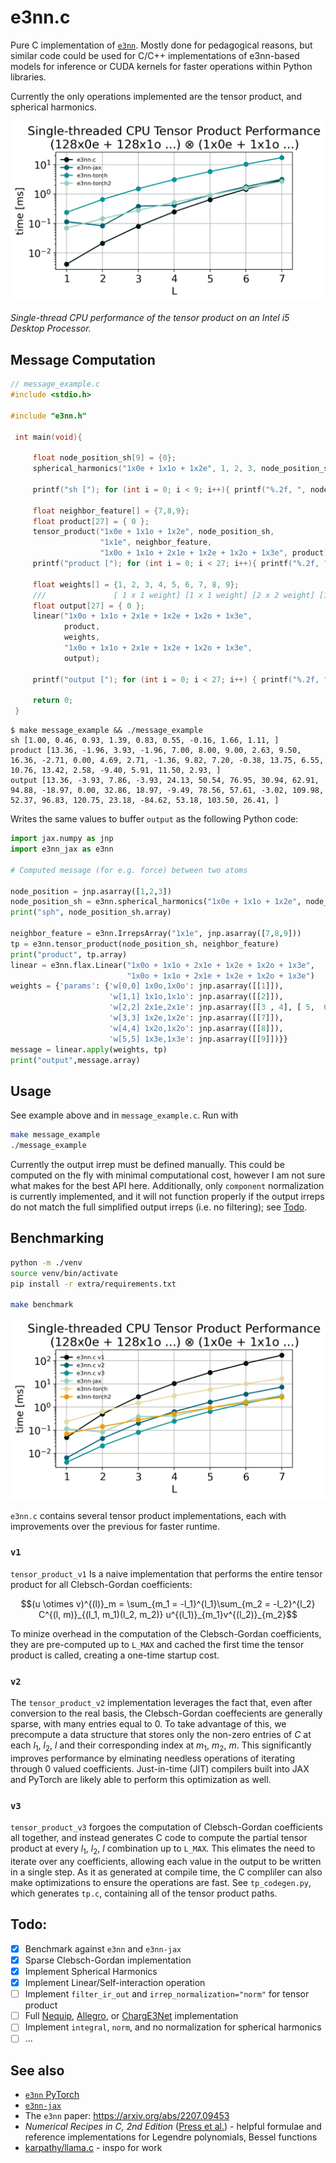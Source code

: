 # e3nn.c

Pure C implementation of [`e3nn`](https://e3nn.org/). Mostly done for pedagogical reasons, but similar code could be used for C/C++ implementations of e3nn-based models for inference or CUDA kernels for faster operations within Python libraries.

Currently the only operations implemented are the tensor product, and spherical harmonics. 

![](extra/benchmark.png)

*Single-thread CPU performance of the tensor product on an Intel i5 Desktop Processor.*

## Message Computation

```c
// message_example.c
#include <stdio.h>

#include "e3nn.h"

 int main(void){

     float node_position_sh[9] = {0};
     spherical_harmonics("1x0e + 1x1o + 1x2e", 1, 2, 3, node_position_sh);

     printf("sh ["); for (int i = 0; i < 9; i++){ printf("%.2f, ", node_position_sh[i]); } printf("]\n");

     float neighbor_feature[] = {7,8,9};
     float product[27] = { 0 };
     tensor_product("1x0e + 1x1o + 1x2e", node_position_sh, 
                    "1x1e", neighbor_feature, 
                    "1x0o + 1x1o + 2x1e + 1x2e + 1x2o + 1x3e", product);
     printf("product ["); for (int i = 0; i < 27; i++){ printf("%.2f, ", product[i]); } printf("]\n");

     float weights[] = {1, 2, 3, 4, 5, 6, 7, 8, 9};
     ///               [ 1 x 1 weight] [1 x 1 weight] [2 x 2 weight] [1 x 1 weight] [1 x 1 weight] [ 1 x 1 weight]
     float output[27] = { 0 };
     linear("1x0o + 1x1o + 2x1e + 1x2e + 1x2o + 1x3e",
            product,
            weights,
            "1x0o + 1x1o + 2x1e + 1x2e + 1x2o + 1x3e",
            output);

     printf("output ["); for (int i = 0; i < 27; i++) { printf("%.2f, ", output[i]); } printf("]\n");

     return 0;
 }
```

```shell
$ make message_example && ./message_example
sh [1.00, 0.46, 0.93, 1.39, 0.83, 0.55, -0.16, 1.66, 1.11, ]
product [13.36, -1.96, 3.93, -1.96, 7.00, 8.00, 9.00, 2.63, 9.50, 16.36, -2.71, 0.00, 4.69, 2.71, -1.36, 9.82, 7.20, -0.38, 13.75, 6.55, 10.76, 13.42, 2.58, -9.40, 5.91, 11.50, 2.93, ]
output [13.36, -3.93, 7.86, -3.93, 24.13, 50.54, 76.95, 30.94, 62.91, 94.88, -18.97, 0.00, 32.86, 18.97, -9.49, 78.56, 57.61, -3.02, 109.98, 52.37, 96.83, 120.75, 23.18, -84.62, 53.18, 103.50, 26.41, ]
```

Writes the same values to buffer `output` as the following Python code:

```python
import jax.numpy as jnp
import e3nn_jax as e3nn

# Computed message (for e.g. force) between two atoms

node_position = jnp.asarray([1,2,3])
node_position_sh = e3nn.spherical_harmonics("1x0e + 1x1o + 1x2e", node_position, normalize=True, normalization="component")
print("sph", node_position_sh.array)

neighbor_feature = e3nn.IrrepsArray("1x1e", jnp.asarray([7,8,9]))
tp = e3nn.tensor_product(node_position_sh, neighbor_feature)
print("product", tp.array)
linear = e3nn.flax.Linear("1x0o + 1x1o + 2x1e + 1x2e + 1x2o + 1x3e",
                          "1x0o + 1x1o + 2x1e + 1x2e + 1x2o + 1x3e")
weights = {'params': {'w[0,0] 1x0o,1x0o': jnp.asarray([[1]]),
                      'w[1,1] 1x1o,1x1o': jnp.asarray([[2]]),
                      'w[2,2] 2x1e,2x1e': jnp.asarray([[3 , 4], [ 5,  6]]),
                      'w[3,3] 1x2e,1x2e': jnp.asarray([[7]]),
                      'w[4,4] 1x2o,1x2o': jnp.asarray([[8]]),
                      'w[5,5] 1x3e,1x3e': jnp.asarray([[9]])}}
message = linear.apply(weights, tp)
print("output",message.array)
```

## Usage

See example above and in `message_example.c`. Run with

```bash
make message_example
./message_example
```

Currently the output irrep must be defined manually. This could be computed on the fly with minimal computational cost, however I am not sure what makes for the best API here. Additionally, only `component` normalization is currently implemented, and it will not function properly if the output irreps do not match the full simplified output irreps (i.e. no filtering); see [Todo](#todo).

## Benchmarking

```bash
python -m ./venv
source venv/bin/activate
pip install -r extra/requirements.txt

make benchmark
```

![](extra/benchmark_versions.png)

`e3nn.c` contains several tensor product implementations, each with improvements over the previous for faster runtime.

### `v1`

`tensor_product_v1` Is a naive implementation that performs the entire tensor product for all Clebsch-Gordan coefficients:

```math
(u \otimes v)^{(l)}_m = \sum_{m_1 = -l_1}^{l_1}\sum_{m_2 = -l_2}^{l_2} C^{(l, m)}_{(l_1, m_1)(l_2, m_2)} u^{(l_1)}_{m_1}v^{(l_2)}_{m_2}
```

To minize overhead in the computation of the Clebsch-Gordan coefficients, they are pre-computed up to `L_MAX` and cached the first time the tensor product is called, creating a one-time startup cost.

### `v2`

The `tensor_product_v2` implementation leverages the fact that, even after conversion to the real basis, the Clebsch-Gordan coeffecients are generally sparse, with many entries equal to 0. To take advantage of this, we precompute a data structure that stores only the non-zero entries of $C$ at each $l_1$, $l_2$, $l$ and their corresponding index at $m_1$, $m_2$, $m$. This significantly improves performance by elminating needless operations of iterating through 0 valued coefficients. Just-in-time (JIT) compilers built into JAX and PyTorch are likely able to perform this optimization as well.

### `v3`

`tensor_product_v3` forgoes the computation of Clebsch-Gordan coefficients all together, and instead generates C code to compute the partial tensor product at every $l_1$, $l_2$, $l$ combination up to `L_MAX`. This elimates the need to iterate over any coefficients, allowing each value in the output to be written in a single step. As it as generated at compile time, the C compliler can also make optimizations to ensure the operations are fast. See `tp_codegen.py`, which generates `tp.c`, containing all of the tensor product paths.

## Todo:

 - [X] Benchmark against `e3nn` and `e3nn-jax`
 - [X] Sparse Clebsch-Gordan implementation
 - [X] Implement Spherical Harmonics
 - [X] Implement Linear/Self-interaction operation
 - [ ] Implement `filter_ir_out` and `irrep_normalization="norm"` for tensor product
 - [ ] Full [Nequip](https://arxiv.org/abs/2101.03164), [Allegro](https://arxiv.org/abs/2204.05249), or [ChargE3Net](https://arxiv.org/abs/2312.05388) implementation
 - [ ] Implement `integral`, `norm`, and no normalization for spherical harmonics
 - [ ] ...

## See also

 * [`e3nn` PyTorch]()
 * [`e3nn-jax`](https://github.com/e3nn/e3nn-jax)
 * The `e3nn` paper: https://arxiv.org/abs/2207.09453
 * *Numerical Recipes in C, 2nd Edition* ([Press et al.](http://s3.amazonaws.com/nrbook.com/book_C210.html)) - helpful formulae and reference implementations for Legendre polynomials, Bessel functions
 * [karpathy/llama.c](https://github.com/karpathy/llama2.c) - inspo for work

